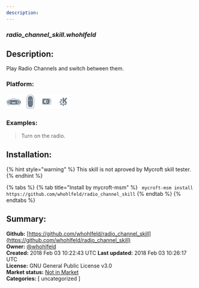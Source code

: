```yaml
---
description: 
---
```


### _radio_channel_skill.whohlfeld_  
## Description:  
Play Radio Channels and switch between them.  
### Platform:  
 ![Mark I](../.gitbook/assets/mark-1-icon.png)  ![Mark II](../.gitbook/assets/mark-2-icon.png)  ![Picroft](../.gitbook/assets/picroft-icon.png)  ![plasmoid](../.gitbook/assets/kde.png)   
### Examples:  
> Turn on the radio.  
  
## Installation:  
{% hint style="warning" %}
This skill is not aproved by Mycroft skill tester.
{% endhint %}
    
{% tabs %}
{% tab title="Install by mycroft-msm" %}
``` mycroft-msm install https://github.com/whohlfeld/radio_channel_skill```
{% endtab %}
  {% endtabs %}
    
## Summary:  
**Github:** [https://github.com/whohlfeld/radio_channel_skill](https://github.com/whohlfeld/radio_channel_skill)  
**Owner:** [@whohlfeld](https://github.com/whohlfeld)  
**Created:** 2018 Feb 03 10:22:43 UTC  **Last updated:** 2018 Feb 03 10:26:17 UTC  
**License:** GNU General Public License v3.0  
**Market status:** [Not in Market](https://market.mycroft.ai/skill/)  
**Categories:** [ uncategorized ]   
